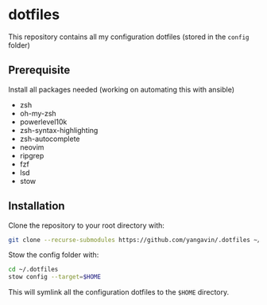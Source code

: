 # dotfiles

This repository contains all my configuration dotfiles (stored in the `config` folder)

## Prerequisite

Install all packages needed (working on automating this with ansible)

- zsh
- oh-my-zsh
- powerlevel10k
- zsh-syntax-highlighting
- zsh-autocomplete
- neovim
- ripgrep
- fzf
- lsd
- stow

## Installation

Clone the repository to your root directory with:

```bash
git clone --recurse-submodules https://github.com/yangavin/.dotfiles ~/.dotfiles
```

Stow the config folder with:

```bash
cd ~/.dotfiles
stow config --target=$HOME
```

This will symlink all the configuration dotfiles to the `$HOME` directory.
